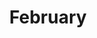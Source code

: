 ---
title: February
url: https://tssforu.bandcamp.com/album/february
image: https://res.cloudinary.com/balkan-studio/image/upload/v1587895421/cv/music/feb_vibtki_nmgmna.jpg
releaseDate: 2020-2-11
---